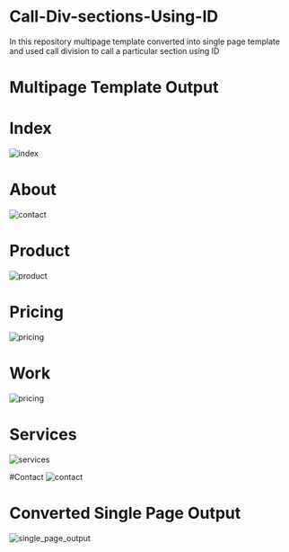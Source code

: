 # Call-Div-sections-Using-ID
In this repository multipage template converted into single page template and used call division to call a particular section using ID

# Multipage Template Output
# Index
![index](https://user-images.githubusercontent.com/92413748/152346671-f5877802-09d7-4419-9757-5c74f906a371.png)

# About
![contact](https://user-images.githubusercontent.com/92413748/152346608-449c5dc2-f598-4c5a-9f0e-6e72ffaa3ee3.png)

# Product
![product](https://user-images.githubusercontent.com/92413748/152347331-d76244c4-2005-484b-a802-30271cb40667.png)

# Pricing
![pricing](https://user-images.githubusercontent.com/92413748/152347528-6ea0a3cc-9ba4-481b-9c32-73c3d596f448.png)

# Work
![pricing](https://user-images.githubusercontent.com/92413748/152347528-6ea0a3cc-9ba4-481b-9c32-73c3d596f448.png)

# Services
![services](https://user-images.githubusercontent.com/92413748/152347667-d5f8c4fc-ef6d-4d75-93ea-ecec8a2b6fbe.png)

#Contact
![contact](https://user-images.githubusercontent.com/92413748/152347765-f7f52c8a-64d2-471c-8f41-430e9ff0f104.png)

# Converted Single Page Output
![single_page_output](https://user-images.githubusercontent.com/92413748/152347904-26ad58d3-91f8-433b-ae73-c34cd1be62b0.png)
